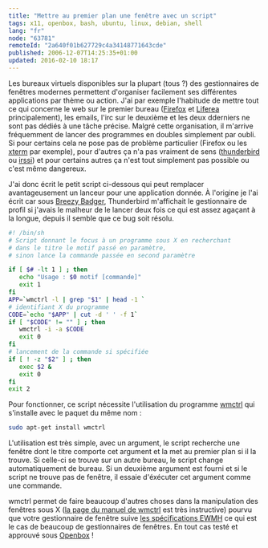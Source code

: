 ```yaml
---
title: "Mettre au premier plan une fenêtre avec un script"
tags: x11, openbox, bash, ubuntu, linux, debian, shell
lang: "fr"
node: "63781"
remoteId: "2a640f01b627729c4a34148771643cde"
published: 2006-12-07T14:25:35+01:00
updated: 2016-02-10 18:17
---
```

 
Les bureaux virtuels disponibles sur la plupart (tous&nbsp;?) des gestionnaires de
fenêtres modernes permettent d'organiser facilement ses différentes applications
par thème ou action. J'ai par exemple l'habitude de mettre tout ce qui
concerne le web sur le premier bureau
([Firefox](http://pwet.fr/man/linux/commandes/firefox) et
[Liferea](http://pwet.fr/man/linux/commandes/liferea) principalement), les
emails, l'irc sur le deuxième et les deux dderniers ne sont pas dédiés à une
tâche précise. Malgré cette organisation, il m'arrive fréquemment de lancer des
programmes en doubles simplement par oubli. Si pour certains cela ne pose pas de
problème particulier (Firefox ou
les [xterm](http://pwet.fr/man/linux/commandes/xterm) par exemple), pour
d'autres ça n'a pas vraiment de sens
([thunderbird](http://pwet.fr/man/linux/commandes/mozilla_thunderbird) ou
[irssi](http://pwet.fr/man/linux/commandes/irssi)) et pour certains autres ça
n'est tout simplement pas possible ou c'est même dangereux.
 
J'ai donc écrit le petit script ci-dessous qui peut remplacer avantageusement un
lanceur pour une application donnée. À l'origine je l'ai écrit car sous [Breezy
Badger](http://doc.ubuntu-fr.org/breezyr), Thunderbird
m'affichait le gestionnaire de profil si j'avais le malheur de le lancer deux
fois ce qui est assez agaçant à la longue, depuis il semble que ce bug soit
résolu.

 ``` bash
#! /bin/sh
# Script donnant le focus à un programme sous X en recherchant
# dans le titre le motif passé en paramètre,
# sinon lance la commande passée en second paramètre

if [ $# -lt 1 ] ; then
    echo "Usage : $0 motif [commande]"
    exit 1
fi
APP=`wmctrl -l | grep "$1" | head -1 `
# identifiant X du programme
CODE=`echo "$APP" | cut -d ' ' -f 1`
if [ "$CODE" != "" ] ; then
    wmctrl -i -a $CODE
    exit 0
fi
# lancement de la commande si spécifiée
if [ ! -z "$2" ] ; then
    exec $2 &
    exit 0
fi
exit 2
```

 
Pour fonctionner, ce script nécessite l'utilisation du programme
[wmctrl](http://pwet.fr/man/linux/commandes/wmctrl) qui s'installe avec le
paquet du même nom :

 ``` bash
sudo apt-get install wmctrl
```

L'utilisation est très simple, avec un argument, le script recherche une fenêtre
dont le titre comporte cet argument et la met au premier plan si il la trouve.
Si celle-ci se trouve sur un autre bureau, le script change automatiquement de
bureau. Si un deuxième argument est fourni et si le script ne trouve pas de
fenêtre, il essaie d'éxécuter cet argument comme une commande.

 
wmctrl permet de faire beaucoup d'autres choses dans la manipulation des
fenêtres sous X ([la page du manuel de
wmctrl](http://pwet.fr/man/linux/commandes/wmctrl) est très instructive) pourvu
que votre gestionnaire de fenêtre suive [les spécifications
EWMH](http://standards.freedesktop.org/wm-spec/wm-spec-1.3.html) ce qui est le
cas de beaucoup de gestionnaires de fenêtres. En tout cas testé et approuvé sous
[Openbox](http://pwet.fr/man/linux/commandes/openbox) !
